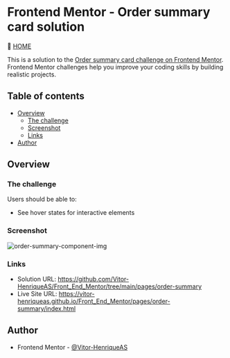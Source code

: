 # Frontend Mentor - Order summary card solution

🔗 [HOME](https://github.com/Vitor-HenriqueAS/Front_End_Mentor)

This is a solution to the [Order summary card challenge on Frontend Mentor](https://www.frontendmentor.io/challenges/order-summary-component-QlPmajDUj). Frontend Mentor challenges help you improve your coding skills by building realistic projects. 

## Table of contents

- [Overview](#overview)
  - [The challenge](#the-challenge)
  - [Screenshot](#screenshot)
  - [Links](#links)
- [Author](#author)

## Overview

### The challenge

Users should be able to:

- See hover states for interactive elements

### Screenshot

![order-summary-component-img](https://user-images.githubusercontent.com/92743903/184948607-67d36a43-b395-4ea6-805a-1132a322bb39.png)

### Links

- Solution URL: https://github.com/Vitor-HenriqueAS/Front_End_Mentor/tree/main/pages/order-summary
- Live Site URL: https://vitor-henriqueas.github.io/Front_End_Mentor/pages/order-summary/index.html

## Author

- Frontend Mentor - [@Vitor-HenriqueAS](https://www.frontendmentor.io/profile/Vitor-HenriqueAS)
